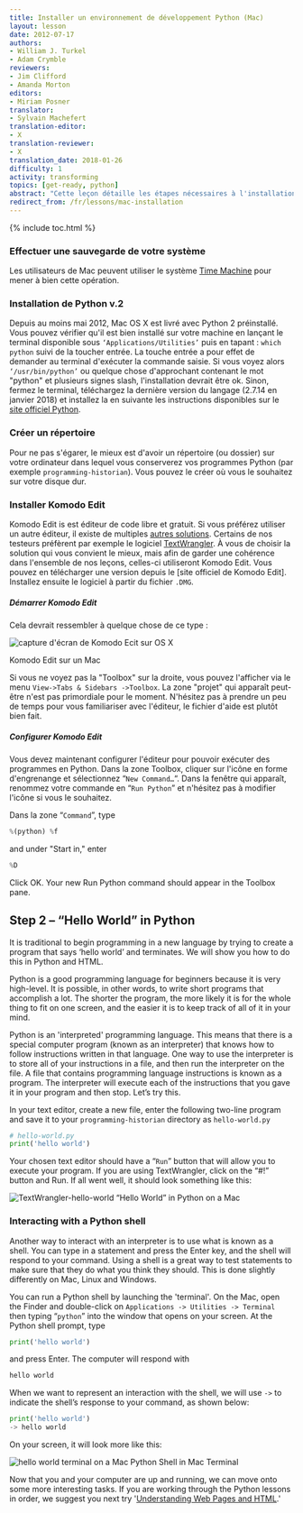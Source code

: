 ```yaml
---
title: Installer un environnement de développement Python (Mac)
layout: lesson
date: 2012-07-17
authors:
- William J. Turkel
- Adam Crymble
reviewers:
- Jim Clifford
- Amanda Morton
editors:
- Miriam Posner
translator:
- Sylvain Machefert
translation-editor:
- X
translation-reviewer:
- X
translation_date: 2018-01-26
difficulty: 1
activity: transforming
topics: [get-ready, python]
abstract: "Cette leçon détaille les étapes nécessaires à l'installation d'un environnement de développement intégré sur Mac pour Python."
redirect_from: /fr/lessons/mac-installation
---
```


{% include toc.html %}


### Effectuer une sauvegarde de votre système

Les utilisateurs de Mac peuvent utiliser le système [Time Machine][] pour mener à bien cette opération.

### Installation de Python v.2

Depuis au moins mai 2012, Mac OS X est livré avec Python 2 préinstallé. 
Vous pouvez vérifier qu'il est bien installé sur votre machine en lançant
le terminal disponible sous `‘Applications/Utilities’` puis en tapant :
`which python` suivi de la toucher entrée. La touche entrée a pour effet 
de demander au terminal d'exécuter la commande saisie. Si vous voyez alors 
`‘/usr/bin/python’` ou quelque chose d'approchant contenant le mot "python"
et plusieurs signes slash, l'installation devrait être ok. Sinon, fermez le 
terminal, téléchargez la dernière version du langage (2.7.14 en janvier 2018)
et installez la en suivante les instructions disponibles sur le [site officiel Python][].

### Créer un répertoire

Pour ne pas s'égarer, le mieux est d'avoir un répertoire (ou dossier) sur
votre ordinateur dans lequel vous conserverez vos programmes Python (par exemple 
`programming-historian`). Vous pouvez le créer où vous le souhaitez sur votre disque dur.

### Installer Komodo Edit

Komodo Edit is est éditeur de code libre et gratuit. Si vous préférez utiliser
un autre éditeur, il existe de multiples [autres solutions][]. Certains de
nos testeurs préfèrent par exemple le logiciel [TextWrangler][]. À vous de 
choisir la solution qui vous convient le mieux, mais afin de garder une cohérence
dans l'ensemble de nos leçons, celles-ci utiliseront Komodo Edit. Vous pouvez en
télécharger une version depuis le [site officiel de Komodo Edit]. Installez ensuite 
le logiciel à partir du fichier `.DMG`.

##### Démarrer Komodo Edit

Cela devrait ressembler à quelque chose de ce type :

![capture d'écran de Komodo Ecit sur OS X](https://raw.githubusercontent.com/programminghistorian/jekyll/bc4c0f1398f54adb1add6bb156756212c28e8f78/images/komodo-edit-mac.png)

Komodo Edit sur un Mac

Si vous ne voyez pas la "Toolbox" sur la droite, vous pouvez l'afficher
via le menu `View->Tabs & Sidebars ->Toolbox`. La zone "projet" qui apparaît
peut-être n'est pas primordiale pour le moment. N'hésitez pas à prendre un peu
de temps pour vous familiariser avec l'éditeur, le fichier d'aide est plutôt
bien fait.

##### Configurer Komodo Edit

Vous devez maintenant configurer l'éditeur pour pouvoir exécuter des 
programmes en Python. Dans la zone Toolbox, cliquer sur l'icône en
forme d'engrenange et sélectionnez “`New Command…`“. Dans la fenêtre 
qui apparaît, renommez votre commande en “`Run Python`” et n'hésitez pas
à modifier l'icône si vous le souhaitez. 

Dans la zone “`Command`”, type

``` python
%(python) %f
```

and under "Start in," enter

``` python
%D
```

Click OK. Your new Run Python command should appear in the Toolbox
pane.

Step 2 – “Hello World” in Python
--------------------------------

It is traditional to begin programming in a new language by trying to
create a program that says ‘hello world’ and terminates. We will show
you how to do this in Python and HTML.

Python is a good programming language for beginners because it is very
high-level. It is possible, in other words, to write short programs that
accomplish a lot. The shorter the program, the more likely it is for the
whole thing to fit on one screen, and the easier it is to keep track of
all of it in your mind.

Python is an 'interpreted' programming language. This means that
there is a special computer program (known as an interpreter) that knows
how to follow instructions written in that language. One way to use the
interpreter is to store all of your instructions in a file, and then run
the interpreter on the file. A file that contains programming language
instructions is known as a program. The interpreter will execute each of
the instructions that you gave it in your program and then stop. Let’s
try this.

In your text editor, create a new file, enter the following two-line
program and save it to your `programming-historian` directory as
`hello-world.py`

``` python
# hello-world.py
print('hello world')
```

Your chosen text editor should have a “`Run`” button that will allow you
to execute your program. If you are using TextWrangler, click on the
“\#!” button and Run. If all went well, it should look something like
this:

![TextWrangler-hello-world](https://raw.githubusercontent.com/programminghistorian/jekyll/bc4c0f1398f54adb1add6bb156756212c28e8f78/images/TextWrangler-hello-world.png)
“Hello World” in Python on a Mac

### Interacting with a Python shell

Another way to interact with an interpreter is to use what is known as a
shell. You can type in a statement and press the Enter key, and the
shell will respond to your command. Using a shell is a great way to test
statements to make sure that they do what you think they should. This is
done slightly differently on Mac, Linux and Windows.

You can run a Python shell by launching the 'terminal'. On the Mac, open
the Finder and double-click on `Applications -> Utilities -> Terminal`
then typing “`python`” into the window that opens on your screen. At the
Python shell prompt, type

``` python
print('hello world')
```

and press Enter. The computer will respond with

``` python
hello world
```

When we want to represent an interaction with the shell, we will use
`->` to indicate the shell’s response to your command, as shown below:

``` python
print('hello world')
-> hello world
```

On your screen, it will look more like this:

![hello world terminal on a Mac](https://raw.githubusercontent.com/programminghistorian/jekyll/bc4c0f1398f54adb1add6bb156756212c28e8f78/images/hello-world-terminal.png)
Python Shell in Mac Terminal

Now that you and your computer are up and running, we can move onto some
more interesting tasks. If you are working through the Python lessons in
order, we suggest you next try '[Understanding Web Pages and HTML][].'

  [Time Machine]: http://support.apple.com/kb/ht1427
  [site officiel Python]: http://www.python.org/
  [Beautiful Soup]: http://www.crummy.com/software/BeautifulSoup/
  [autres solutions]: http://wiki.python.org/moin/PythonEditors/
  [TextWrangler]: http://www.barebones.com/products/textwrangler/
  [Komodo Edit website]: http://www.activestate.com/komodo-edit
  [Understanding Web Pages and HTML]: /lessons/viewing-html-files
